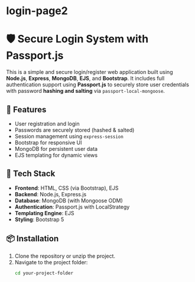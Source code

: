 # login-page2


# 🛡️ Secure Login System with Passport.js

This is a simple and secure login/register web application built using **Node.js**, **Express**, **MongoDB**, **EJS**, and **Bootstrap**. It includes full authentication support using **Passport.js** to securely store user credentials with password **hashing and salting** via `passport-local-mongoose`.

## 🚀 Features

- User registration and login
- Passwords are securely stored (hashed & salted)
- Session management using `express-session`
- Bootstrap for responsive UI
- MongoDB for persistent user data
- EJS templating for dynamic views

## 🧰 Tech Stack

- **Frontend**: HTML, CSS (via Bootstrap), EJS
- **Backend**: Node.js, Express.js
- **Database**: MongoDB (with Mongoose ODM)
- **Authentication**: Passport.js with LocalStrategy
- **Templating Engine**: EJS
- **Styling**: Bootstrap 5

## 📦 Installation

1. Clone the repository or unzip the project.
2. Navigate to the project folder:
   ```bash
   cd your-project-folder

